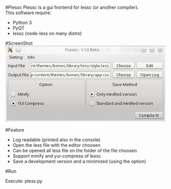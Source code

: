 #Plessc
Plessc is a gui frontend for lessc (or another compiler).  
This software require:  
* Python 3
* PyQT
* lessc (node-less on many distro)

#ScreenShot
![Screenshot](screenshot.png "1.0 beta")

#Feature
* Log readable (printed also in the console)
* Open the less file with the editor choosen
* Can be opened all less file on the folder of the file choosen 
* Support minify and yui-compress of lessc
* Save a development version and a minimized (using the option)

#Run

Execute: pless.py